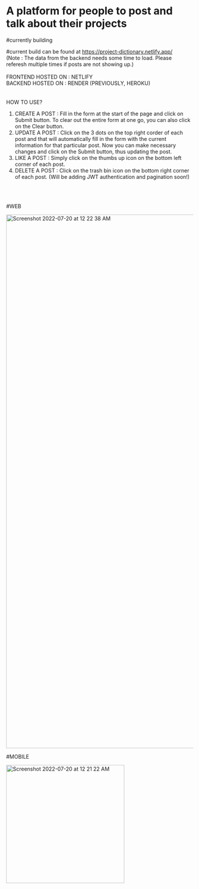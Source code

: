 # A platform for people to post and talk about their projects

#currently building

#current build can be found at https://project-dictionary.netlify.app/  <br />
(Note : The data from the backend needs some time to load. Please referesh multiple times if posts are not showing up.)
<br />
<br />
FRONTEND HOSTED ON : NETLIFY  <br />
BACKEND HOSTED ON : RENDER  (PREVIOUSLY, HEROKU)
<br />
<br />
<br />
HOW TO USE?<br />
1. CREATE A POST : Fill in the form at the start of the page and click on Submit button. To clear out the entire form at one go, you can also click on the Clear button.<br />
2. UPDATE A POST : Click on the 3 dots on the top right corder of each post and that will automatically fill in the form with the current information for that particular post. Now you can make necessary changes and click on the Submit button, thus updating the post.<br />
3. LIKE A POST : Simply click on the thumbs up icon on the bottom left corner of each post.<br />
4. DELETE A POST : Click on the trash bin icon on the bottom right corner of each post. (Will be adding JWT authentication and pagination soon!)<br />
<br />
<br />

#WEB

<img width="1436" alt="Screenshot 2022-07-20 at 12 22 38 AM" src="https://user-images.githubusercontent.com/71429098/179826987-a286c8c6-3777-499d-936e-0aad18f1ae66.png">


#MOBILE

<img width="318" alt="Screenshot 2022-07-20 at 12 21 22 AM" src="https://user-images.githubusercontent.com/71429098/179826804-078a7e60-5af1-409a-93ec-b04e48e781df.png">
